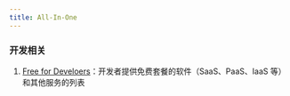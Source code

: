 ```yaml
---
title: All-In-One
---
```


### 开发相关

1. [Free for Develoers](https://free-for.dev/)：开发者提供免费套餐的软件（SaaS、PaaS、IaaS 等）和其他服务的列表
